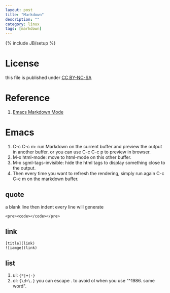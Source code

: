 ```yaml
---
layout: post
title: "Markdown"
description: ""
category: linux
tags: [markdown]
---
```

{% include JB/setup %}
# License
this file is published under [CC BY-NC-SA](http://creativecommons.org/licenses/by-nc-sa/3.0/)

# Reference
1. [Emacs Markdown Mode](http://jblevins.org/projects/markdown-mode/)

# Emacs
1. C-c C-c m: run Mark­down on the cur­rent buffer and pre­view the out­put in an­other buffer. or you can use C-c C-c p to preview in browser.
2. M-x html-mode: move to html-mode on this other buffer.
3. M-x sgml-tags-invisible: hide the html tags to display something close to the output.
4. Then every time you want to refresh the rendering, simply run again C-c C-c m on the markdown buffer.

## quote
a blank line then indent every line will generate

    <pre><code></code></pre>

## link

    [title](link)
    ![iamge](link)

## list
1. ul: `{*|+|-}`
2. ol: `{\d+\.}` you can escape . to avoid ol when you use "^1986. some word".

